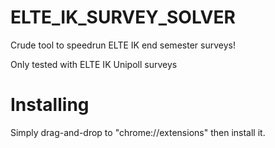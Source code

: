 # ELTE_IK_SURVEY_SOLVER
Crude tool to speedrun ELTE IK end semester surveys! 

Only tested with ELTE IK Unipoll surveys


# Installing
Simply drag-and-drop to "chrome://extensions" then install it.
